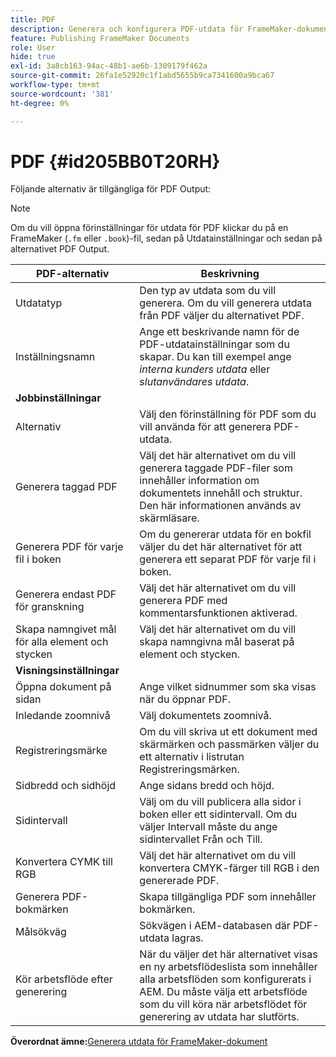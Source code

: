 ```yaml
---
title: PDF
description: Generera och konfigurera PDF-utdata för FrameMaker-dokument i AEM Guides.
feature: Publishing FrameMaker Documents
role: User
hide: true
exl-id: 3a8cb163-94ac-48b1-ae6b-1309179f462a
source-git-commit: 26fa1e52920c1f1abd5655b9ca7341600a9bca67
workflow-type: tm+mt
source-wordcount: '381'
ht-degree: 0%

---
```


# PDF {#id205BB0T20RH}

Följande alternativ är tillgängliga för PDF Output:

>[!NOTE]
>
> Om du vill öppna förinställningar för utdata för PDF klickar du på en FrameMaker \(`.fm` eller `.book`\)-fil, sedan på Utdatainställningar och sedan på alternativet PDF Output.

| PDF-alternativ | Beskrivning |
|-----------|-----------|
| Utdatatyp | Den typ av utdata som du vill generera. Om du vill generera utdata från PDF väljer du alternativet PDF. |
| Inställningsnamn | Ange ett beskrivande namn för de PDF-utdatainställningar som du skapar. Du kan till exempel ange *interna kunders utdata* eller *slutanvändares utdata*. |
| **Jobbinställningar** |
| Alternativ | Välj den förinställning för PDF som du vill använda för att generera PDF-utdata. |
| Generera taggad PDF | Välj det här alternativet om du vill generera taggade PDF-filer som innehåller information om dokumentets innehåll och struktur. Den här informationen används av skärmläsare. |
| Generera PDF för varje fil i boken | Om du genererar utdata för en bokfil väljer du det här alternativet för att generera ett separat PDF för varje fil i boken. |
| Generera endast PDF för granskning | Välj det här alternativet om du vill generera PDF med kommentarsfunktionen aktiverad. |
| Skapa namngivet mål för alla element och stycken | Välj det här alternativet om du vill skapa namngivna mål baserat på element och stycken. |
| **Visningsinställningar** |
| Öppna dokument på sidan | Ange vilket sidnummer som ska visas när du öppnar PDF. |
| Inledande zoomnivå | Välj dokumentets zoomnivå. |
| Registreringsmärke | Om du vill skriva ut ett dokument med skärmärken och passmärken väljer du ett alternativ i listrutan Registreringsmärken. |
| Sidbredd och sidhöjd | Ange sidans bredd och höjd. |
| Sidintervall | Välj om du vill publicera alla sidor i boken eller ett sidintervall. Om du väljer Intervall måste du ange sidintervallet Från och Till. |
| Konvertera CYMK till RGB | Välj det här alternativet om du vill konvertera CMYK-färger till RGB i den genererade PDF. |
| Generera PDF-bokmärken | Skapa tillgängliga PDF som innehåller bokmärken. |
| Målsökväg | Sökvägen i AEM-databasen där PDF-utdata lagras. |
| Kör arbetsflöde efter generering | När du väljer det här alternativet visas en ny arbetsflödeslista som innehåller alla arbetsflöden som konfigurerats i AEM. Du måste välja ett arbetsflöde som du vill köra när arbetsflödet för generering av utdata har slutförts. |

**Överordnat ämne:**&#x200B;[&#x200B; Generera utdata för FrameMaker-dokument](fm-output-generatation.md)
